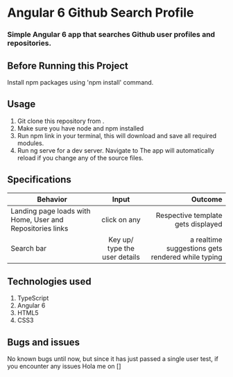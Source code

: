 # Angular 6 Github Search Profile

### Simple Angular 6 app that searches Github user profiles and repositories.

## Before Running this Project
Install npm packages using 'npm install' command.

## Usage

1. Git clone this repository from [](Search-Github).
2. Make sure you have node and npm installed
3. Run npm link in your terminal, this will download and save all required modules.
4. Run ng serve for a dev server. Navigate to The app will automatically reload if you change any of the source files.


## Specifications

| Behavior        | Input           | Outcome  |
| ------------- |:-------------:| -----:|
|Landing page loads with Home, User and Repositories links| click on any | Respective template gets displayed|
|Search bar| Key up/ type the user details| a realtime suggestions gets rendered while typing |


## Technologies used

1. TypeScript
2. Angular 6
3. HTML5
4. CSS3 

## Bugs and issues
 No known bugs until now, but since it has just passed a single user test, if you encounter any issues Hola me on []

